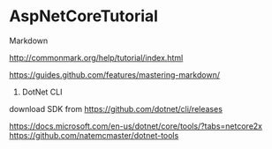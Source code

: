 # AspNetCoreTutorial


Markdown

http://commonmark.org/help/tutorial/index.html

https://guides.github.com/features/mastering-markdown/



1. DotNet CLI

download SDK from https://github.com/dotnet/cli/releases

https://docs.microsoft.com/en-us/dotnet/core/tools/?tabs=netcore2x
https://github.com/natemcmaster/dotnet-tools


